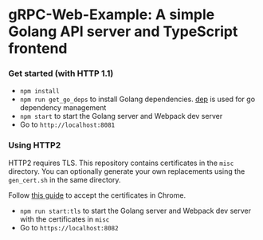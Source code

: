 # gRPC-Web-Example: A simple Golang API server and TypeScript frontend

### Get started (with HTTP 1.1)

* `npm install`
* `npm run get_go_deps` to install Golang dependencies. [dep](https://github.com/golang/dep) is used for go dependency management
* `npm start` to start the Golang server and Webpack dev server
* Go to `http://localhost:8081`


### Using HTTP2

HTTP2 requires TLS. This repository contains certificates in the `misc` directory. You can optionally generate your own replacements using the `gen_cert.sh` in the same directory.

Follow [this guide](http://stackoverflow.com/questions/7580508/getting-chrome-to-accept-self-signed-localhost-certificate) to accept the certificates in Chrome.

* `npm run start:tls` to start the Golang server and Webpack dev server with the certificates in `misc`
* Go to `https://localhost:8082`
